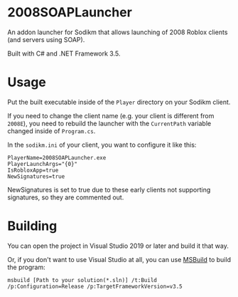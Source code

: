 # 2008SOAPLauncher

An addon launcher for Sodikm that allows launching of 2008 Roblox clients (and servers using SOAP).

Built with C# and .NET Framework 3.5.

# Usage

Put the built executable inside of the `Player` directory on your Sodikm client.

If you need to change the client name (e.g. your client is different from `2008E`), you need to rebuild the launcher with the `CurrentPath` variable changed inside of `Program.cs`.

In the `sodikm.ini` of your client, you want to configure it like this:
```
PlayerName=2008SOAPLauncher.exe
PlayerLaunchArgs="{0}"
IsRobloxApp=true
NewSignatures=true
```
NewSignatures is set to true due to these early clients not supporting signatures, so they are commented out.

# Building

You can open the project in Visual Studio 2019 or later and build it that way.

Or, if you don't want to use Visual Studio at all, you can use [MSBuild](https://community.chocolatey.org/packages/visualstudio2019buildtools) to build the program:

```
msbuild [Path to your solution(*.sln)] /t:Build /p:Configuration=Release /p:TargetFrameworkVersion=v3.5
```
